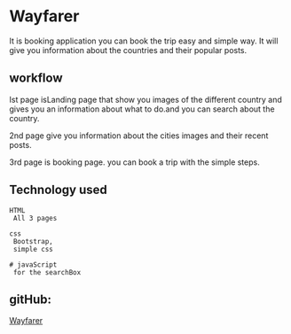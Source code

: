 # Wayfarer

It is booking application you can book the trip easy and simple way. It will give you information about the countries and their popular posts. 

## workflow

Ist page isLanding page that show you images of the different country and gives you an information about what to do.and you can search about the country.

2nd page give you information about the cities images and their recent posts.

3rd page is booking page. you can book a trip with the simple steps.

## Technology used
```
HTML
 All 3 pages 

css
 Bootstrap,
 simple css

# javaScript
 for the searchBox
```

## gitHub:

[Wayfarer]()